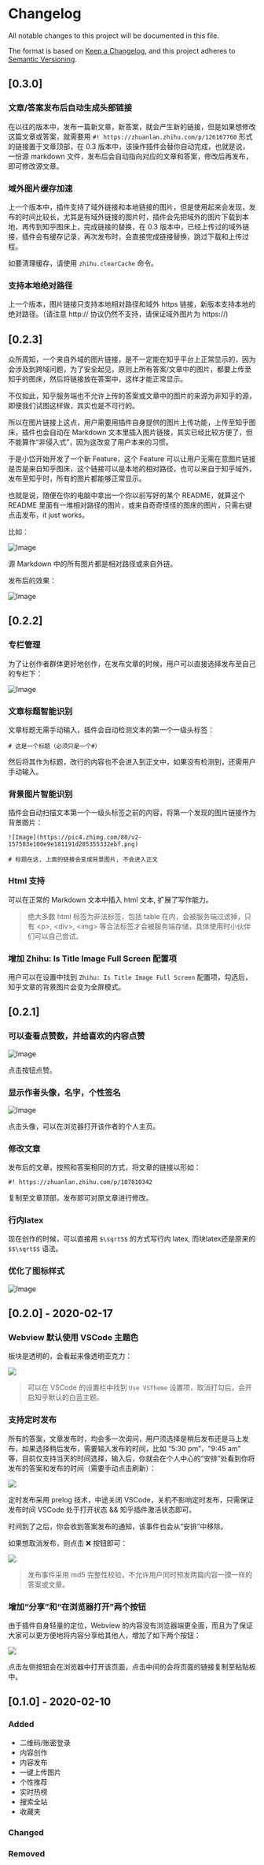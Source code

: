 # Changelog
All notable changes to this project will be documented in this file.

The format is based on [Keep a Changelog](https://keepachangelog.com/en/1.0.0/),
and this project adheres to [Semantic Versioning](https://semver.org/spec/v2.0.0.html).

## [0.3.0]

### 文章/答案发布后自动生成头部链接

在以往的版本中，发布一篇新文章，新答案，就会产生新的链接，但是如果想修改这篇文章或答案，就需要用 `#! https://zhuanlan.zhihu.com/p/126167760` 形式的链接置于文章顶部，在 0.3 版本中，该操作插件会替你自动完成，也就是说，一份源 markdown 文件，发布后会自动指向对应的文章和答案，修改后再发布，即可修改源文章。

### 域外图片缓存加速

上一个版本中，插件支持了域外链接和本地链接的图片，但是使用起来会发现，发布的时间比较长，尤其是有域外链接的图片时，插件会先把域外的图片下载到本地，再传到知乎图床上，完成链接的替换，在 0.3 版本中，已经上传过的域外链接，插件会有缓存记录，再次发布时，会直接完成链接替换，跳过下载和上传过程。

如要清理缓存，请使用 `zhihu.clearCache` 命令。

### 支持本地绝对路径

上一个版本，图片链接只支持本地相对路径和域外 https 链接，新版本支持本地的绝对路径。（请注意 http:// 协议仍然不支持，请保证域外图片为 https://)

## [0.2.3]

众所周知，一个来自外域的图片链接，是不一定能在知乎平台上正常显示的，因为会涉及到跨域问题，为了安全起见，原则上所有答案/文章中的图片，都要上传至知乎的图床，然后将链接放在答案中，这样才能正常显示。

不仅如此，知乎服务端也不允许上传的答案或文章中的图片的来源为非知乎的源，即便我们试图这样做，其实也是不可行的。

所以在图片链接上这点，用户需要用插件自身提供的图片上传功能，上传至知乎图床，插件也会自动在 Markdown 文本里插入图片链接，其实已经比较方便了，但不能算作“非侵入式”，因为这改变了用户本来的习惯。

于是小岱开始开发了一个新 Feature，这个 Feature 可以让用户无需在意图片链接是否是来自知乎图床，这个链接可以是本地的相对路径，也可以来自于知乎域外，发布至知乎时，所有的图片都能够正常显示。

也就是说，随便在你的电脑中拿出一个你以前写好的某个 README，就算这个 README 里面有一堆相对路径的图片，或来自奇奇怪怪的图床的图片，只需右键点击发布，it just works。

比如：

![Image](https://pic4.zhimg.com/80/v2-0b00790259520bdbda398cd05731b06b.png)

源 Markdown 中的所有图片都是相对路径或来自外链。

发布后的效果：

![Image](https://pic4.zhimg.com/80/v2-22d902f8c869bc61c44c7711fa8e4e00.png)


## [0.2.2]

### 专栏管理

为了让创作者群体更好地创作，在发布文章的时候，用户可以直接选择发布至自己的专栏下：

![Image](https://pic4.zhimg.com/80/v2-b6358e6d673e5feb84dd0ad0bd4d52e4.png)

### 文章标题智能识别

文章标题无需手动输入，插件会自动检测文本的第一个一级头标签：

```
# 这是一个标题（必须只是一个#）
```

然后将其作为标题，改行的内容也不会进入到正文中，如果没有检测到，还需用户手动输入。

### 背景图片智能识别

插件会自动扫描文本第一个一级头标签之前的内容，将第一个发现的图片链接作为背景图片：

```
![Image](https://pic4.zhimg.com/80/v2-157583e100e9e181191d285355332ebf.png)
```
```
# 标题在这, 上面的链接会变成背景图片, 不会进入正文
```

### Html 支持

可以在正常的 Markdown 文本中插入 html 文本, 扩展了写作能力。

>绝大多数 html 标签为非法标签，包括 table 在内，会被服务端过滤掉，只有 \<p\>, \<div>, \<img> 等合法标签才会被服务端存储，具体使用时小伙伴们可以自己尝试。

### 增加 Zhihu: Is Title Image Full Screen 配置项

用户可以在设置中找到 `Zhihu: Is Title Image Full Screen` 配置项，勾选后，知乎文章的背景图片会变为全屏模式。

## [0.2.1]

### 可以查看点赞数，并给喜欢的内容点赞

![Image](https://pic4.zhimg.com/80/v2-d8f61703c731711fe3a3585122c0d676_hd.png)

点击按钮点赞。

### 显示作者头像，名字，个性签名

![Image](https://pic4.zhimg.com/80/v2-157583e100e9e181191d285355332ebf_hd.png)

点击头像，可以在浏览器打开该作者的个人主页。

### 修改文章

发布后的文章，按照和答案相同的方式，将文章的链接以形如：

```
#! https://zhuanlan.zhihu.com/p/107810342
```

复制至文章顶部，发布即可对原文章进行修改。

### 行内latex

现在创作的时候，可以直接用 `$\sqrt5$` 的方式写行内 latex, 而块latex还是原来的 `$$\sqrt$$` 语法。

### 优化了图标样式

![Image](https://pic4.zhimg.com/80/v2-b293132e3d47d8cd48394caf78611bd2_hd.png)

## [0.2.0] - 2020-02-17

### Webview 默认使用 VSCode 主题色

板块是透明的，会看起来像透明亚克力：

![](https://raw.githubusercontent.com/niudai/ImageHost/master/zhihu/2020-02-16-11-11-22.png)

>可以在 VSCode 的设置栏中找到 `Use VSTheme` 设置项，取消打勾后，会开启知乎默认的白蓝主题。

### 支持定时发布

所有的答案，文章发布时，均会多一次询问，用户须选择是稍后发布还是马上发布，如果选择稍后发布，需要输入发布的时间，比如 “5:30 pm”，"9:45 am" 等，目前仅支持当天的时间选择，输入后，你就会在个人中心的“安排”处看到你将发布的答案和发布的时间（需要手动点击刷新）：

![](https://raw.githubusercontent.com/niudai/ImageHost/master/zhihu/2020-02-16-11-20-14.png)

定时发布采用 prelog 技术，中途关闭 VSCode，关机不影响定时发布，只需保证发布时间 VSCode 处于打开状态 && 知乎插件激活状态即可。

时间到了之后，你会收到答案发布的通知，该事件也会从“安排”中移除。

如果想取消发布，则点击 ❌ 按钮即可：

![](https://raw.githubusercontent.com/niudai/ImageHost/master/zhihu/2020-02-16-15-56-31.png)

>发布事件采用 md5 完整性校验，不允许用户同时预发两篇内容一摸一样的答案或文章。

### 增加“分享”和“在浏览器打开”两个按钮

由于插件自身轻量的定位，Webview 的内容没有浏览器端更全面，而且为了保证大家可以更方便地将内容分享给其他人，增加了如下两个按钮：

![](https://raw.githubusercontent.com/niudai/ImageHost/master/zhihu/2020-02-16-15-29-09.png)

点击左侧按钮会在浏览器中打开该页面，点击中间的会将页面的链接复制至粘贴板中。

## [0.1.0] - 2020-02-10

### Added

- 二维码/账密登录
- 内容创作
- 内容发布
- 一键上传图片
- 个性推荐
- 实时热榜
- 搜索全站
- 收藏夹

### Changed

### Removed


